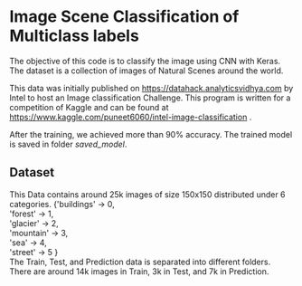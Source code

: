 # Image Scene Classification of Multiclass labels
The objective of this code is to classify the image using CNN with Keras. The dataset is a collection of images of Natural Scenes around the world.

This data was initially published on https://datahack.analyticsvidhya.com by Intel to host an Image classification Challenge.
This program is written for a competition of Kaggle and can be found at https://www.kaggle.com/puneet6060/intel-image-classification .

After the training, we achieved more than 90% accuracy. The trained model is saved in folder _saved_model_. 
## Dataset
This Data contains around 25k images of size 150x150 distributed under 6 categories.
{'buildings' -> 0,  
'forest' -> 1,  
'glacier' -> 2,  
'mountain' -> 3,  
'sea' -> 4,  
'street' -> 5 }  
The Train, Test, and Prediction data is separated into different folders. There are around 14k images in Train, 3k in Test, and 7k in Prediction.

